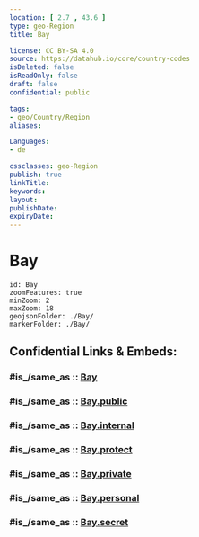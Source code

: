 ```yaml
---
location: [ 2.7 , 43.6 ] 
type: geo-Region
title: Bay

license: CC BY-SA 4.0
source: https://datahub.io/core/country-codes
isDeleted: false
isReadOnly: false
draft: false
confidential: public

tags:
- geo/Country/Region
aliases:

Languages:
- de

cssclasses: geo-Region
publish: true
linkTitle: 
keywords: 
layout: 
publishDate: 
expiryDate: 
---
```


# Bay

```leaflet
id: Bay
zoomFeatures: true 
minZoom: 2 
maxZoom: 18
geojsonFolder: ./Bay/
markerFolder: ./Bay/
```


## Confidential Links & Embeds: 

### #is_/same_as :: [Bay](/_Standards/Earth/Continent/Africa/Africa~East/Somalia/Regions~Somalia/Bay.md) 

### #is_/same_as :: [Bay.public](/_public/Earth/Continent/Africa/Africa~East/Somalia/Regions~Somalia/Bay.public.md) 

### #is_/same_as :: [Bay.internal](/_internal/Earth/Continent/Africa/Africa~East/Somalia/Regions~Somalia/Bay.internal.md) 

### #is_/same_as :: [Bay.protect](/_protect/Earth/Continent/Africa/Africa~East/Somalia/Regions~Somalia/Bay.protect.md) 

### #is_/same_as :: [Bay.private](/_private/Earth/Continent/Africa/Africa~East/Somalia/Regions~Somalia/Bay.private.md) 

### #is_/same_as :: [Bay.personal](/_personal/Earth/Continent/Africa/Africa~East/Somalia/Regions~Somalia/Bay.personal.md) 

### #is_/same_as :: [Bay.secret](/_secret/Earth/Continent/Africa/Africa~East/Somalia/Regions~Somalia/Bay.secret.md)

